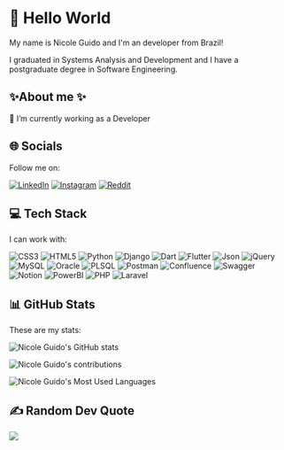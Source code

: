 # 👋 Hello World 

My name is Nicole Guido and I'm an developer from Brazil! 

I graduated in Systems Analysis and Development and I have a postgraduate degree in Software Engineering.


## ✨About me ✨

💼 I’m currently working as a Developer


## 🌐 Socials


Follow me on: 

[![LinkedIn](https://img.shields.io/badge/LinkedIn-0077B5?style=for-the-badge&logo=linkedin&logoColor=white)](https://linkedin.com/in/nicoleguido) [![Instagram](https://img.shields.io/badge/Instagram-E4405F?style=for-the-badge&logo=instagram&logoColor=white)](https://instagram.com/nicky_eg) [![Reddit](https://img.shields.io/badge/Reddit-FF4500?style=for-the-badge&logo=reddit&logoColor=white)](https://www.reddit.com/user/mspatronum)

## 💻 Tech Stack


I can work with:

![CSS3](https://img.shields.io/badge/css3-%231572B6.svg?style=for-the-badge&logo=css3&logoColor=white) ![HTML5](https://img.shields.io/badge/html5-%23E34F26.svg?style=for-the-badge&logo=html5&logoColor=white) ![Python](https://img.shields.io/badge/Python-FFD43B?style=for-the-badge&logo=python&logoColor=blue) ![Django](https://img.shields.io/badge/Django-092E20?style=for-the-badge&logo=django&logoColor=green) ![Dart](https://img.shields.io/badge/dart-%230175C2.svg?style=for-the-badge&logo=dart&logoColor=white) ![Flutter](https://img.shields.io/badge/Flutter-%2302569B.svg?style=for-the-badge&logo=Flutter&logoColor=white) ![Json](https://img.shields.io/badge/json-5E5C5C?style=for-the-badge&logo=json&logoColor=white) ![jQuery](https://img.shields.io/badge/jquery-%230769AD.svg?style=for-the-badge&logo=jquery&logoColor=white) ![MySQL](https://img.shields.io/badge/mysql-%2300f.svg?style=for-the-badge&logo=mysql&logoColor=white) ![Oracle](https://img.shields.io/badge/Oracle-F80000?style=for-the-badge&logo=Oracle&logoColor=white) ![PLSQL](https://img.shields.io/badge/PLSQL-F80000?style=for-the-badge&logo=oracle&logoColor=black) ![Postman](https://img.shields.io/badge/Postman-FF6C37?style=for-the-badge&logo=postman&logoColor=white) ![Confluence](https://img.shields.io/badge/confluence-%23172BF4.svg?style=for-the-badge&logo=confluence&logoColor=white) ![Swagger](https://img.shields.io/badge/-Swagger-%23Clojure?style=for-the-badge&logo=swagger&logoColor=white) ![Notion](https://img.shields.io/badge/Notion-000000?style=for-the-badge&logo=notion&logoColor=white) ![PowerBI](https://img.shields.io/badge/PowerBI-F2C811?style=for-the-badge&logo=Power%20BI&logoColor=white) ![PHP](https://img.shields.io/badge/PHP-777BB4?style=for-the-badge&logo=php&logoColor=white) ![Laravel](https://img.shields.io/badge/Laravel-FF2D20?style=for-the-badge&logo=laravel&logoColor=white)


## 📊 GitHub Stats

These are my stats:

![Nicole Guido's GitHub stats](https://github-readme-stats.vercel.app/api?username=mspatronum&theme=dracula&show_icons=true&include_all_commits=true&count_private=true&hide_border=true)

![Nicole Guido's contributions](https://github-readme-streak-stats.herokuapp.com/?user=mspatronum&theme=dracula&include_all_commits=true&count_private=true&hide_border=true)

![Nicole Guido's Most Used Languages](https://github-readme-stats.vercel.app/api/top-langs/?username=mspatronum&theme=dracula&hide_border=true&include_all_commits=true&count_private=true&layout=compact)

## ✍️ Random Dev Quote

![](https://quotes-github-readme.vercel.app/api?type=horizontal&theme=dracula)

